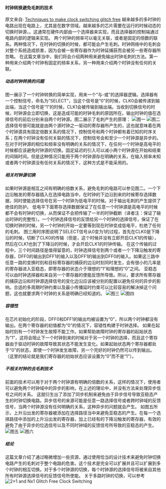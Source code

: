 #### 时钟转换避免毛刺的技术
原文来自: [Techniques to make clock switching glitch free](https://www.eetimes.com/document.asp?doc_id=1202359)
越来越多的多时钟的电路出现在电路上，尤其是在数字领域。越来越多的芯片需要在运行的时候动态的切换时钟源，。这通常在硬件内部由一个选择器来实现，而且选择器的控制端通过电路内部的逻辑来实现。
两个时钟的频率可以毫无关联，或者是固定的倍数的联系。两种情况下，在时钟的切换的时候，都可能会产生毛刺。时钟网络中的毛刺会对整个系统造成损害，因为会被一些寄存器作为时钟延捕获而会被另一些寄存器所忽略。
在这篇文章当中，我们将会介绍两种用来避免输出时钟毛刺的方法。第一种用来介绍两个时钟有固定的频率关系，另一种用来介绍两个时钟没有任何的关联。
##### 动态时钟转换的问题
图一展示了一个时钟转换的简单实现，用来一个“与-或”的选择器逻辑。选择器有一个控制信号，命名为“SELECT”，当这个信号是“0”的时候，CLK0会被传递到输出端，当这个信号是“1”的时候，CLK1会被传输到输出端。当收到切换信号的时候，时钟源会立即切换，这是造成可能的时钟毛刺的原因所在。输出时钟的值在选择信号的前后分别来自两个时钟源。图二展示了毛刺产生的原理：
![图一]()
![图二]()
选择信号很可能就是由两个源时钟之一驱动的寄存器所产生的，这也就意味着在两个时钟源具有固定倍数关系的情况下，控制信号和两个时钟都有着已知的时序关系；在两个时钟没有任何关联的情况下，控制信号会和至少一个时钟源是异步的。
在对于时钟源的相位和频率没有明确的关系的情况下，在任何一个时钟是高电平的时候都应该避免时钟源的切换。固定延迟的引入可以减小两个时钟源在开始和结束的间隔时间。但是这种情况只能用于两个时钟源存在明确的关系，在输入频率未知或者两个时钟源没有任何关系的情况下，这种方式是不能采用的。
##### 相关时钟源切换
如果时钟源是相互之间有明确的倍数关系，避免毛刺的电路可以参见图二。一个下边沿触发的寄存器插入在选择电路当中，在时钟的下边沿到来的时候寄存选择数据，同时使能选择信号在另一个时钟为低电平的时候。对于输出毛刺的产生提供了绝佳的防护。
低电平下面寄存选择数据保证了在任意一个时钟源是高电平的时候都不会有时钟的切换，从而保证不会把传输了一半的时钟截断（译者注：保证了输出时钟的完整性）。一个时钟选择信号的反馈给另一个时钟的选择信号，保证了在切换时钟的时候，另一个时钟的开始一定要等到现在时钟变成低电平，杜绝了任何的毛刺。
图三用时序图说明了SELECT信号从0变为1的过程，首先在CLK0是下降沿的时候，切断了CLK0的传输（但是，这个时候并没有立即开启CLK1的传输），然后在CLK1也到了下降沿的时候，才会开启CLK1的时钟传输。
在这个传输的过程中，三个时间路径是值得留意的，时钟选择信号到两个或者一个下降沿触发的寄存器，DFF0的输出到DFF1的输入以及DFF1的输出到DFF0的输入。如果这三路中任意一路的变换时刻和目标寄存器的捕获的边沿时刻同时发生，会有很小的几率是的寄存器进入亚稳态，即寄存器的状态介于理想的“1”和理想的“0”之间。
亚稳态可以由时钟选择器和来自另一个寄存器的使能反馈所导致。所以，要求所有寄存器的捕获边沿和时钟源选择信号的变化边沿应该被分别的配置以避免任何的异步的影响。合适的多周期时钟约束以及最小传播延时约束可以比较容易的解决掉这个问题，这也就要求两个时钟的关系是明确已经知道的。
![图三]()
![图四]()
##### 容错性
在芯片初始化的阶段，DFF0和DFF1的输出均被设置为“0”，所以两个时钟都没有输出。在两个寄存器的初值都为“0”的情况下，容错性构建于时钟选择。
如果在起始时刻有一个时钟发生故障不能工作。如果帮助故障时钟的寄存器的起始状态为“1”，这将会阻止下一个时钟到来的时候对于另一个时钟的选择，而且这个寄存器由于驱动时钟的故障导致其状态不能发生变化。如果起始状态两个寄存器都处于“0”的状态，即使一个时钟发生故障，另一个完好的时钟仍然可以传到输出。（这里的结论就是我们寄存器的初始状态应该设置为“0”而不是“1”）。
##### 不相关时钟的去毛刺技术
前面的技术可以用于对于两个时钟源有明确的倍数的关系，这样的情况下，使用者可以避免两个时钟域中的异步的影响，在上述的理论中，并没有方法来处理异步信号之间的关系。
这就衍生出了添加了同步机制来避免由于异步信号导致亚稳态产生的时钟切换电路。异步信号的来源可能是任意一路选择信号或者跨时钟域的反馈信号，当两个时钟源没有任何明确的关系，这种异步的问题就会产生。
如图五所示，上升沿出发的寄存器被添加在选择路径当中来避免亚稳态的产生。在每一个选择路径中添加的上升沿出发的寄存器，加上已经有的下降沿触发的寄存器，有效的避免了由于异步的位选信号以及不同时钟域的反馈信号所导致的亚稳态的产生。
![图五]()
![图六]()
##### 结论
这篇文章介绍了通过略微增加一些资源，通过使用恰当的设计技术来避免时钟切换电路产生的毛刺对于整个电路的危害。这个技术是完全可以扩展并且可以扩展到多个时钟的相互切换。对于多个时钟源的切换，每个时钟源的选择信号将被来自其他所有时钟源选择信号的反馈信号所使能。
关于多路时钟的切换，可以参考
![2×1 and Nx1 Glitch Free Clock Switching](https://www.valpont.com/2x1-and-nx1-glitch-free-clock-switching/pst/)